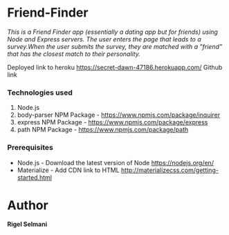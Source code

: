# Friend-Finder

*This is a Friend Finder app (essentially a dating app but for friends) using Node and Express servers.*
*The user enters the page that leads to a survey.When the user submits the survey, they are matched*
 *with a "friend" that has the closest match to their personality.*
 
 Deployed link to heroku
  https://secret-dawn-47186.herokuapp.com/
  Github link

### Technologies used
1. Node.js
2. body-parser NPM Package - https://www.npmjs.com/package/inquirer
3. express NPM Package - https://www.npmjs.com/package/express
4. path NPM Package - https://www.npmjs.com/package/path

### Prerequisites
- Node.js - Download the latest version of Node https://nodejs.org/en/
- Materialize - Add CDN link to HTML http://materializecss.com/getting-started.html

# Author

 **Rigel Selmani**

